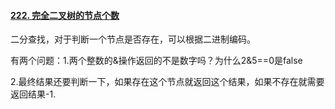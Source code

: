 #### [222. 完全二叉树的节点个数](https://leetcode-cn.com/problems/count-complete-tree-nodes/)

二分查找，对于判断一个节点是否存在，可以根据二进制编码。

有两个问题：1.两个整数的&操作返回的不是数字吗？为什么2&5==0是false

2.最终结果还要判断一下，如果存在这个节点就返回这个结果，如果不存在就需要返回结果-1.